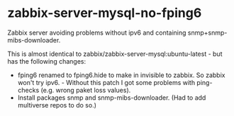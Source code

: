 # zabbix-server-mysql-no-fping6
Zabbix server avoiding problems without ipv6 and containing snmp+snmp-mibs-downloader.

This is almost identical to zabbix/zabbix-server-mysql:ubuntu-latest - but has the following changes:

* fping6 renamed to fping6.hide to make in invisible to zabbix. So zabbix won't try ipv6. - Without this patch I got some problems with ping-checks (e.g. wrong paket loss values).
* Install packages snmp and snmp-mibs-downloader. (Had to add multiverse repos to do so.)
